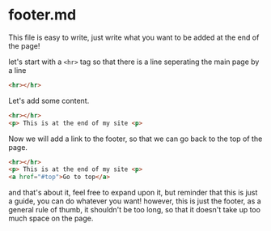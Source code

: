 # footer.md
This file is easy to write, just write what you want to be added at the end of the page!

let's start with a `<hr>` tag so that there is a line seperating the main page by a line
```html
<hr></hr>
```
Let's add some content.
```html
<hr></hr>
<p> This is at the end of my site <p>
```
Now we will add a link to the footer, so that we can go back to the top of the page.
```html
<hr></hr>
<p> This is at the end of my site <p>
<a href="#top">Go to top</a>
```
and that's about it, feel free to expand upon it, but reminder that this is just a guide, you can do whatever you want!
however, this is just the footer, as a general rule of thumb, it shouldn't be too long, so that it doesn't take up too much space on the page.
